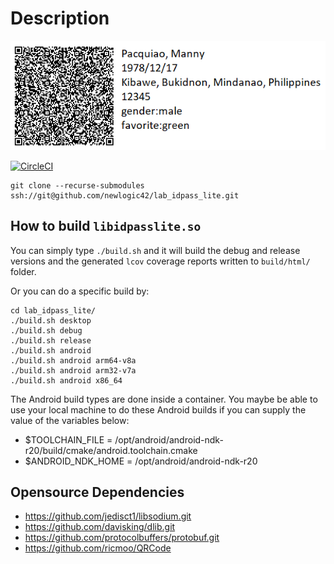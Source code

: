 # Description
![Alt text](idpasslite_qr.png?raw=true "api")

[![CircleCI](https://circleci.com/gh/newlogic42/lab_idpass_lite.svg?style=svg&circle-token=6df7dc471defbfdbb041013e6683f20dabccd8bb)](https://circleci.com/gh/newlogic42/lab_idpass_lite)

```
git clone --recurse-submodules ssh://git@github.com/newlogic42/lab_idpass_lite.git
```

## How to build `libidpasslite.so` 

You can simply type `./build.sh` and it will build the debug and release versions
and the generated `lcov` coverage reports written to `build/html/` folder. 

Or you can do a specific build by:

```
cd lab_idpass_lite/
./build.sh desktop 
./build.sh debug   
./build.sh release
./build.sh android
./build.sh android arm64-v8a
./build.sh android arm32-v7a
./build.sh android x86_64
```

The Android build types are done inside a container. You maybe be able to use your
local machine to do these Android builds if you can supply the value of the
variables below:

- $TOOLCHAIN_FILE   = /opt/android/android-ndk-r20/build/cmake/android.toolchain.cmake
- $ANDROID_NDK_HOME = /opt/android/android-ndk-r20

## Opensource Dependencies

- https://github.com/jedisct1/libsodium.git
- https://github.com/davisking/dlib.git
- https://github.com/protocolbuffers/protobuf.git
- https://github.com/ricmoo/QRCode

